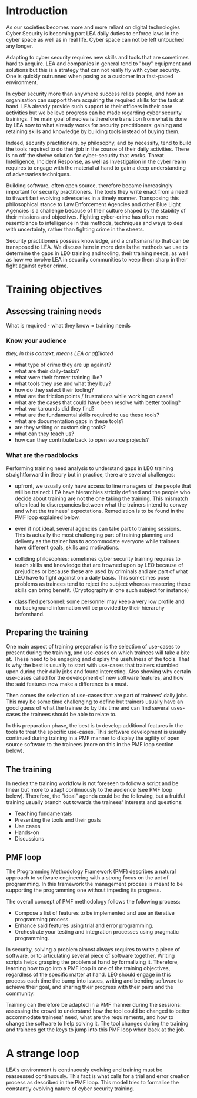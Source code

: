 # Introduction

As our societies becomes more and more reliant on digital technologies Cyber
Security is becoming part LEA daily duties to enforce laws in the cyber space
as well as in real life. Cyber space can not be left untouched any longer.

Adapting to cyber security requires new skills and tools that are sometimes
hard to acquire. LEA and companies in general tend to "buy" equipment and
solutions but this is a strategy that can not really fly with cyber security.
One is quickly outrunned when posing as a customer in a fast-paced environment. 

In cyber security more than anywhere success relies people, and how an
organisation can support them acquiring the required skills for the task at
hand.  LEA already provide such support to their officers in their core
activities but we believe progress can be made regarding cyber security
trainings.  The main goal of neolea is therefore transition from what is done
by LEA  now to what already works for security practitioners: gaining and
retaining skills and knowledge by building tools instead of buying them.

Indeed, security practitioners, by philosophy, and by necessity, tend to build
the tools required to do their job in the course of their daily activities.
There is no off the shelve solution for cyber-security that works. Threat
Intelligence, Incident Response, as well as Investigation in the cyber realm
requires to engage with the material at hand to gain a deep understanding of
adversaries techniques.

Building software, often open source, therefore became increasingly important
for security practitioners. The tools they write enact from a need to thwart
fast evolving adversaries in a timely manner. Transposing this philosophical
stance to Law Enforcement Agencies and other Blue Light Agencies is a challenge
because of their culture shaped by the stability of their missions and
objectives. Fighting cyber-crime has often more resemblance to intelligence in
this methods, techniques and ways to deal with uncertainty, rather than
fighting crime in the streets.

Security practitioners possess knowledge, and a craftsmanship that can be
transposed to LEA. We discuss here in more details the methods we use to
determine the gaps in LEO training and tooling, their training needs, as well
as how we involve LEA in security communities to keep them sharp in their fight
against cyber crime.

# Training objectives

## Assessing training needs

What is required - what they know = training needs

### Know your audience
*they, in this context, means LEA or affiliated*

- what type of crime they are up against?
- what are their daily-tasks?
- what were their former training like?
- what tools they use and what they buy?
- how do they select their tooling?
- what are the friction points / frustrations while working on cases?
- what are the cases that could have been resolve with better tooling?
- what workarounds did they find?
- what are the fundamental skills required to use these tools?
- what are documentation gaps in these tools?
- are they writing or customising tools?
- what can they teach us?
- how can they contribute back to open source projects?

### What are the roadblocks

Performing training need analysis to understand gaps in LEO training
straightforward in theory but in practice, there are several challenges:

 - upfront, we usually only have access to line managers of the people that will
   be trained: LEA have hierarchies strictly defined and the people who decide
   about training are not the one taking the training. This mismatch often lead
   to discrepancies between what the trainers intend to convey and what the
   trainees' expectations. Remediation is to be found in the PMF loop explained
   below.
   
 - even if not ideal, several agencies can take part to training sessions. This
   is actually the most challenging part of training planning and delivery as
   the trainer has to accommodate everyone while trainees have different goals,
   skills and motivations.
   
 - colliding philosophies: sometimes cyber security training requires to teach
   skills and knowledge that are frowned upon by LEO because of prejudices or
   because these are used by criminals and are part of what LEO have to fight
   against on a daily basis. This sometimes pose problems as trainees tend to
   reject the subject whereas mastering these skills can bring benefit.
   (Cryptography in one such subject for instance)
 
 - classified personnel: some personnel may keep a very low profile and no
   background information will be provided by their hierarchy beforehand.
 
## Preparing the training

One main aspect of training preparation is the selection of use-cases to
present during the training, and use-cases on which trainees will take a bite
at. These need to be engaging and display the usefulness of the tools. That is
why the best is usually to start with use-cases that trainers stumbled upon
during their daily jobs and found interesting. Also showing why certain
use-cases called for the development of new software features, and how the said
features now make a difference is a must.

Then comes the selection of use-cases that are part of trainees' daily jobs.
This may be some time challenging to define but trainers usually have an good
guess of what the trainee do by this time and can find several uses-cases the
trainees should be able to relate to.

In this preparation phase, the best is to develop additional features in the
tools to treat the specific use-cases. This software development is usually
continued during training in a PMF manner to display the agility of open source
software to the trainees (more on this in the PMF loop section below).

## The training

In neolea the training workflow is not foreseen to follow a script and be
linear but more to adapt continuously to the audience (see PMF loop below).
Therefore, the "ideal" agenda could be the following, but a fruitful training
usually branch out towards the trainees' interests and questions:

 - Teaching fundamentals
 - Presenting the tools and their goals
 - Use cases
 - Hands-on
 - Discussions

## PMF loop

The Programming Methodology Framework (PMF) describes a natural approach to
software engineering with a strong focus on the act of programming. In this
framework the management process is meant to be supporting the programming one
without impeding its progress.

The overall concept of PMF methodology follows the following process:

* Compose a list of features to be implemented and use an iterative programming process.
* Enhance said features using trial and error programming.
* Orchestrate your testing and integration processes using pragmatic programming.

In security, solving a problem almost always requires to write a piece of
software, or to articulating several piece of software together. Writing
scripts helps grasping the problem at hand by formalizing it. Therefore,
learning how to go into a PMF loop in one of the training objectives,
regardless of the specific matter at hand. LEO should engage in this process
each time the bump into issues, writing and bending software to achieve their
goal, and sharing their progress with their pairs and the community.

Training can therefore be adapted in a PMF manner during the sessions:
assessing the crowd to understand how the tool could be changed to better
accommodate trainees' need, what are the requirements, and how to change the
software to help solving it. The tool changes during the training and trainees
get the keys to jump into this PMF loop when back at the job.

# A strange loop

LEA's environment is continuously evolving and training must be reassessed
continuously.  This fact is what calls for a trial and error creation process
as described in the PMF loop. This model tries to formalise the constantly
evolving nature of cyber security training.
